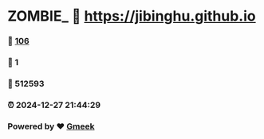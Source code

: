 # ZOMBIE_ :link: https://jibinghu.github.io 
### :page_facing_up: [106](https://jibinghu.github.io/tag.html) 
### :speech_balloon: 1 
### :hibiscus: 512593 
### :alarm_clock: 2024-12-27 21:44:29 
### Powered by :heart: [Gmeek](https://github.com/Meekdai/Gmeek)
